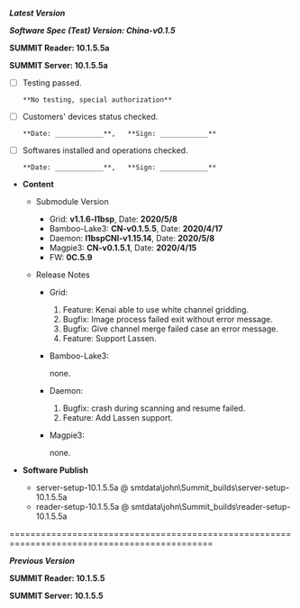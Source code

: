 ***Latest Version***

***Software Spec (Test) Version: China-v0.1.5***

**SUMMIT Reader: 10.1.5.5a**

**SUMMIT Server: 10.1.5.5a**

* [ ] Testing passed. 

      **No testing, special authorization**

* [ ] Customers' devices status checked. 

      **Date: ____________**,   **Sign: ____________**

* [ ] Softwares installed and operations checked. 

      **Date: ____________**,   **Sign: ____________**

*  **Content**
    *  Submodule Version
        *  Grid: **v1.1.6-l1bsp**,          Date: **2020/5/8**
        *  Bamboo-Lake3: **CN-v0.1.5.5**,  Date: **2020/4/17**
        *  Daemon: **l1bspCNI-v1.15.14**,        Date: **2020/5/8**
        *  Magpie3: **CN-v0.1.5.1**,       Date: **2020/4/15**
        *  FW: **0C.5.9**

    *  Release Notes
        *  Grid:
            1. Feature: Kenai able to use white channel gridding.
            2. Bugfix: Image process failed exit without error message.
            3. Bugfix: Give channel merge failed case an error message.
            4. Feature: Support Lassen.

        * Bamboo-Lake3:
            
            none.

        *  Daemon:
            1. Bugfix: crash during scanning and resume failed.
            2. Feature: Add Lassen support.
            
        *  Magpie3:
        
            none.
        
* **Software Publish** 
    * server-setup-10.1.5.5a @ smtdata\john\Summit_builds\server-setup-10.1.5.5a
    * reader-setup-10.1.5.5a @ smtdata\john\Summit_builds\reader-setup-10.1.5.5a

=============================================================================================

***Previous Version***

**SUMMIT Reader: 10.1.5.5**

**SUMMIT Server: 10.1.5.5**

